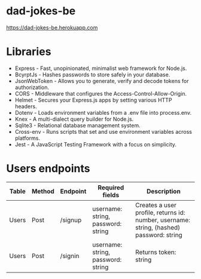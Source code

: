 # dad-jokes-be
https://dad-jokes-be.herokuapp.com

# Libraries

* Express - Fast, unopinionated, minimalist web framework for Node.js.
* BcyrptJs - Hashes passwords to store safely in your database.
* JsonWebToken - Allows you to generate, verify and decode tokens for authorization.
* CORS - Middleware that configures the Access-Control-Allow-Origin.
* Helmet - Secures your Express.js apps by setting various HTTP headers.
* Dotenv - Loads environment variables from a .env file into process.env.
* Knex - A multi-dialect query builder for Node.js.
* Sqlite3 - Relational database management system.
* Cross-env - Runs scripts that set and use environment variables across platforms.
* Jest - A JavaScript Testing Framework with a focus on simplicity.

# Users endpoints

Table | Method | Endpoint | Required fields | Description
--- | --- | --- | --- | --- 
Users | Post | /signup | username: string, password: string | Creates a user profile, returns id: number, username: string, (hashed) password: string
Users | Post | /signin | username: string, password: string | Returns token: string